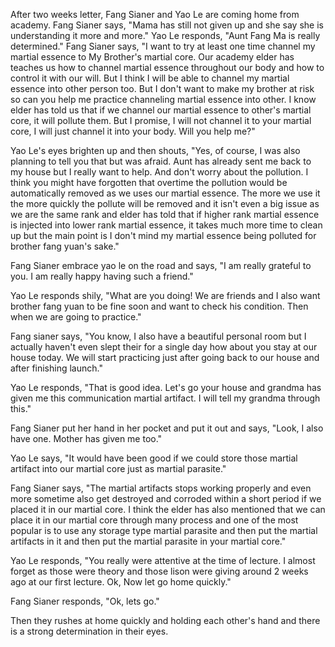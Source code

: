 After two weeks letter, Fang Sianer and Yao Le are coming home from academy. Fang Sianer says, "Mama has still not given up and she say she is understanding it more and more." Yao Le responds, "Aunt Fang Ma is really determined." Fang Sianer says, "I want to try at least one time channel my martial essence to My Brother's martial core. Our academy elder has teaches us how to channel martial essence throughout our body and how to control it with our will. But I think I will be able to channel my martial essence into other person too. But I don't want to make my brother at risk so can you help me practice channeling martial essence into other. I know elder has told us that if we channel our martial essence to other's martial core, it will pollute them. But I promise, I will not channel it to your martial core, I will just channel it into your body. Will you help me?"

Yao Le's eyes brighten up and then shouts, "Yes, of course, I was also planning to tell you that but was afraid. Aunt has already sent me back to my house but I really want to help. And don't worry about the pollution. I think you might have forgotten that overtime the pollution would be automatically removed as we uses our martial essence. The more we use it the more quickly the pollute will be removed and it isn't even a big issue as we are the same rank and elder has told that if higher rank martial essence is injected into lower rank martial essence, it takes much more time to clean up but the main point is I don't mind my martial essence being polluted for brother fang yuan's sake."

Fang Sianer embrace yao le on the road and says, "I am really grateful to you. I am really happy having such a friend."

Yao Le responds shily, "What are you doing! We are friends and I also want brother fang yuan to be fine soon and want to check his condition. Then when we are going to practice."

Fang sianer says, "You know, I also have a beautiful personal room but I actually haven't even slept their for a single day how about you stay at our house today. We will start practicing just after going back to our house and after finishing launch."

Yao Le responds, "That is good idea. Let's go your house and grandma has given me this communication martial artifact. I will tell my grandma through this."

Fang Sianer put her hand in her pocket and put it out and says, "Look, I also have one. Mother has given me too."

Yao Le says, "It would have been good if we could store those martial artifact into our martial core just as martial parasite."

Fang Sianer says, "The martial artifacts stops working properly and even more sometime also get destroyed and corroded within a short period if we placed it in our martial core. I think the elder has also mentioned that we can place it in our martial core through many process and one of the most popular is to use any storage type martial parasite and then put the martial artifacts in it and then put the martial parasite in your martial core."

Yao Le responds, "You really were attentive at the time of lecture. I almost forget as those were theory and those lison were giving around 2 weeks ago at our first lecture. Ok, Now let go home quickly."

Fang Sianer responds, "Ok, lets go."

Then they rushes at home quickly and holding each other's hand and there is a strong determination in their eyes.

